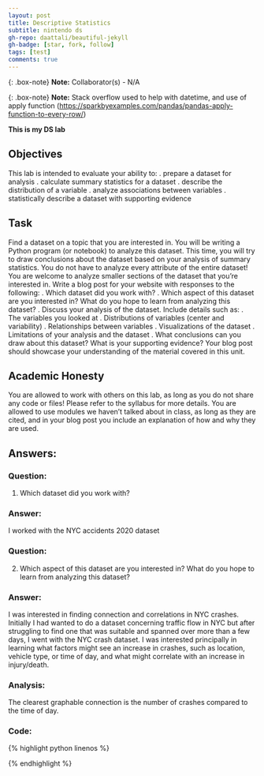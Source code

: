```yaml
---
layout: post
title: Descriptive Statistics
subtitle: nintendo ds
gh-repo: daattali/beautiful-jekyll
gh-badge: [star, fork, follow]
tags: [test]
comments: true
---
```


{: .box-note}
**Note:** Collaborator(s) - N/A

{: .box-note}
**Note:** Stack overflow used to help with datetime, and use of apply function (https://sparkbyexamples.com/pandas/pandas-apply-function-to-every-row/)

**This is my DS lab**


## Objectives
This lab is intended to evaluate your ability to:
. prepare a dataset for analysis
. calculate summary statistics for a dataset
. describe the distribution of a variable
. analyze associations between variables
. statistically describe a dataset with supporting evidence

## Task
Find a dataset on a topic that you are interested in. You will be writing a Python program (or notebook) to analyze this dataset. This time, you will try to draw conclusions about the dataset based on your analysis of summary statistics. You do not have to analyze every attribute of the entire dataset! You are welcome to analyze smaller sections of the dataset that youʼre interested in. Write a blog post for your website with responses to the following:
. Which dataset did you work with?
. Which aspect of this dataset are you interested in? What do you hope to learn from analyzing this dataset?
. Discuss your analysis of the dataset. Include details such as:
. The variables you looked at
. Distributions of variables (center and variability)
. Relationships between variables
. Visualizations of the dataset
. Limitations of your analysis and the dataset
. What conclusions can you draw about this dataset? What is your supporting evidence? Your blog post should showcase your understanding of the material covered in this unit.

## Academic Honesty
You are allowed to work with others on this lab, as long as you do not share any code or files! Please refer to
the syllabus for more details.
You are allowed to use modules we havenʼt talked about in class, as long as they are cited, and in your blog
post you include an explanation of how and why they are used.

## Answers:

### Question:
1. Which dataset did you work with?

### Answer:
I worked with the NYC accidents 2020 dataset

### Question:
2. Which aspect of this dataset are you interested in? What do you hope to learn from analyzing this dataset?

### Answer:
I was interested in finding connection and correlations in NYC crashes. Initially I had wanted to do a dataset concerning traffic flow in NYC but after struggling to find one that was suitable and spanned over more than a few days, I went with the NYC crash dataset. I was interested principally in learning what factors might see an increase in crashes, such as location, vehicle type, or time of day, and what might correlate with an increase in injury/death.

### Analysis:

The clearest graphable connection is the number of crashes compared to the time of day.

### Code:
{% highlight python linenos %}

{% endhighlight %}
